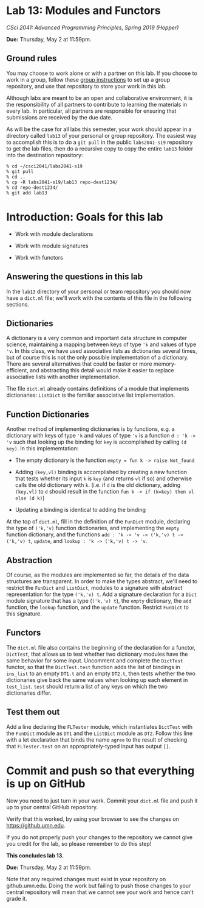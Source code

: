 # Lab 13: Modules and Functors

*CSci 2041: Advanced Programming Principles, Spring 2019 (Hopper)*

**Due:** Thursday, May 2 at 11:59pm.

## Ground rules

You may choose to work alone or with a partner on this lab. If you choose to work in a group, follow these [group instructions](group-instructions.md) to set up a group repository, and use that repository to store your work in this lab.

Although labs are meant to be an open and collaborative environment, it is the
responsibility of all partners to contribute to learning the materials in every
lab. In particular, all partners are responsible for ensuring that submissions
are received by the due date.

As will be the case for all labs this semester, your work should appear in a directory called `lab13` of your personal or group repository.  The easiest way to accomplish this is to do a `git pull` in the public `labs2041-s19` repository to get the lab files, then do a recursive copy to copy the entire `lab13` folder into the destination repository:

```
% cd ~/csci2041/labs2041-s19
% git pull
% cd ..
% cp -R labs2041-s19/lab13 repo-dest1234/
% cd repo-dest1234/
% git add lab13
```



# Introduction: Goals for this lab

+ Work with module declarations

+ Work with module signatures

+ Work with functors

## Answering the questions in this lab

In the `lab13` directory of your personal or team repository you should now have a
`dict.ml` file; we'll work with the contents of this
file in the following sections.

## Dictionaries

A dictionary is a very common and important data structure in computer
science, maintaining a mapping between keys of type `'k` and values of
type `'v`.  In this class, we have used associative lists as
dictionaries several times, but of course this is not the only
possible implementation of a dictionary.  There are several
alternatives that could be faster or more memory-efficient, and
abstracting this detail would make it easier to replace associative
lists with another implementation.

The file `dict.ml` already contains definitions of a module that
implements dictionaries: `ListDict` is the familiar associative list
implementation.

## Function Dictionaries

Another method of implementing dictionaries is by functions, e.g. a
dictionary with keys of type `'k` and values of type `'v` is a
function `d : 'k -> 'v` such that looking up the binding for `key` is
accomplished by calling `(d key)`.  In this implememtation:

+ The empty dictionary is the function `empty = fun k -> raise Not_found`

+ Adding `(key,vl)` binding is accomplished by creating a new function
that tests whether its input `k` is `key` (and returns `vl` if so) and otherwise
calls the old dictionary with `k`. (i.e. if `d` is the old dictionary, adding `(key,vl)` to `d` should result in the function `fun k -> if (k=key) then vl else (d k)`)

+ Updating a binding is identical to adding the binding

At the top of `dict.ml`, fill in the definition of the `FunDict`
module, declaring the type of `('k,'v)` function dictionaries, and
implementing the `empty` function dictionary, and the functions `add : 'k -> 'v ->
('k,'v) t -> ('k,'v) t`, `update`, and `lookup : 'k -> ('k,'v) t ->
'v`.

## Abstraction

Of course, as the modules are implemented so far, the details of the
data structures are transparent.  In order to make the types abstract,
we'll need to restrict the `FunDict` and `ListDict`,
modules to a signature with abstract representation for the type
`('k,'v) t`.  Add a signature declaration for a `Dict` module
signature that has a type (`('k,'v) t`), the `empty` dictionary, the
`add` function, the `lookup` function, and the `update` function.
Restrict `FunDict` to this signature.

## Functors

The `dict.ml` file also contains the beginning of the declaration for
a functor, `DictTest`, that allows us to test whether two
dictionary modules have the same behavior for some input.  Uncomment
and complete the `DictTest` functor, so that the `DictTest.test`
function adds the list of bindings in `ins_list` to an empty `DT1.t`
and an empty `DT2.t`, then tests whether the two dictionaries give back
the same values when looking up each element in `test_list`.  `test` should return a list of any keys on which the two dictionaries differ.

## Test them out

Add a line declaring the `FLTester` module, which instantiates `DictTest` with the
`FunDict` module as `DT1` and the `ListDict` module as `DT2`.  Follow this line with a
let declaration that binds the name `agree` to the result of checking that `FLTester.test` on an appropriately-typed input has output `[]`.

# Commit and push so that everything is up on GitHub

Now you need to just turn in your work. Commit your `dict.ml`
file and push it up to your central GitHub repository.

Verify that this worked, by using your browser to see the changes on
https://github.umn.edu.

If you do not properly push your changes to the repository we
cannot give you credit for the lab, so please remember to do this
step!

__This concludes lab 13.__

**Due:** Thursday, May 2 at 11:59pm.

Note that any required changes must exist in your repository on
github.umn.edu. Doing the work but failing to push those changes
to your central repository will mean that we cannot see your work
and hence can't grade it.
